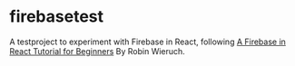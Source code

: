 # firebasetest
A testproject to experiment with Firebase in React, following [A Firebase in React Tutorial for Beginners](hhttps://www.robinwieruch.de/complete-firebase-authentication-react-tutorial) By Robin Wieruch.
